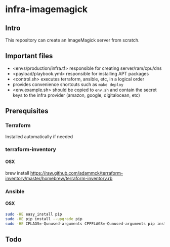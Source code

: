 # infra-imagemagick

## Intro

This repository can create an ImageMagick server from scratch.

## Important files

 - <envs/production/infra.tf> responsible for creating server/ram/cpu/dns
 - <payload/playbook.yml> responsible for installing APT packages
 - <control.sh> executes terraform, ansible, etc, in a logical order
 - <Makefile> provides convenience shortcuts such as `make deploy`
 - <env.example.sh> should be copied to `env.sh` and contain the secret keys to the infra provider (amazon, google, digitalocean, etc)

## Prerequisites

### Terraform

Installed automatically if needed

### terraform-inventory

#### OSX

brew install https://raw.github.com/adammck/terraform-inventory/master/homebrew/terraform-inventory.rb

### Ansible

#### OSX

```bash
sudo -HE easy_install pip
sudo -HE pip install --upgrade pip
sudo -HE CFLAGS=-Qunused-arguments CPPFLAGS=-Qunused-arguments pip install --upgrade ansible
```

## Todo
